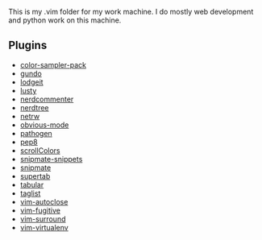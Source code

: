 This is my .vim folder for my work machine. I do mostly web development and python work on this machine.

Plugins
-------

* [color-sampler-pack][]
* [gundo][]
* [lodgeit][]
* [lusty][]
* [nerdcommenter][]
* [nerdtree][]
* [netrw][]
* [obvious-mode][]
* [pathogen][]
* [pep8][]
* [scrollColors][]
* [snipmate-snippets][]
* [snipmate][]
* [supertab][]
* [tabular][]
* [taglist][]
* [vim-autoclose][]
* [vim-fugitive][]
* [vim-surround][]
* [vim-virtualenv][]

[color-sampler-pack]: https://github.com/vim-scripts/Color-Sampler-Pack
[gundo]: https://github.com/sjl/gundo.vim
[lodgeit]: https://github.com/vim-scripts/lodgeit.vim
[lusty]: https://github.com/sjbach/lusty
[nerdcommenter]: https://github.com/scrooloose/nerdcommenter
[nerdtree]: https://github.com/scrooloose/nerdtree
[netrw]: https://github.com/vim-scripts/netrw.vim
[obvious-mode]: https://github.com/vim-scripts/Obvious-Mode
[pathogen]: https://github.com/tpope/vim-pathogen
[pep8]: https://github.com/cburroughs/pep8
[scrollColors]: https://github.com/vim-scripts/ScrollColors
[snipmate-snippets]: https://github.com/scrooloose/snipmate-snippets
[snipmate]: https://github.com/msanders/snipmate.vim
[supertab]: https://github.com/ervandew/supertab
[tabular]: https://github.com/vim-scripts/Tabular
[taglist]: https://github.com/vim-scripts/taglist.vim
[vim-autoclose]: https://github.com/andrewle/vim-autoclose
[vim-fugitive]: https://github.com/tpope/vim-fugitive
[vim-surround]: https://github.com/tpope/vim-surround
[vim-virtualenv]: https://github.com/jmcantrell/vim-virtualenv
